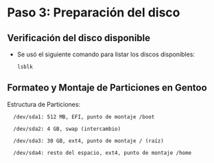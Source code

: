 # Paso 3: Preparación del disco

## Verificación del disco disponible

- Se usó el siguiente comando para listar los discos disponibles:
 
      lsblk

## Formateo y Montaje de Particiones en Gentoo

Estructura de Particiones:

      /dev/sda1: 512 MB, EFI, punto de montaje /boot

      /dev/sda2: 4 GB, swap (intercambio)

      /dev/sda3: 30 GB, ext4, punto de montaje / (raíz)

      /dev/sda4: resto del espacio, ext4, punto de montaje /home


